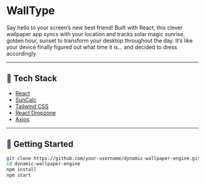 # WallType

Say hello to your screen’s new best friend! Built with React, this clever wallpaper app syncs with your location and tracks solar magic sunrise, golden hour, sunset to transform your desktop throughout the day. It’s like your device finally figured out what time it is... and decided to dress accordingly.

---

## 🧰 Tech Stack

- [React](https://reactjs.org)
- [SunCalc](https://github.com/mourner/suncalc)
- [Tailwind CSS](https://tailwindcss.com)
- [React Dropzone](https://react-dropzone.js.org/)
- [Axios](https://axios-http.com)

---

## 🚀 Getting Started

```bash
git clone https://github.com/your-username/dynamic-wallpaper-engine.git
cd dynamic-wallpaper-engine
npm install
npm start
